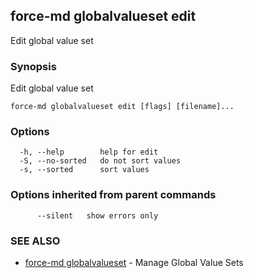 ## force-md globalvalueset edit

Edit global value set

### Synopsis

Edit global value set

```
force-md globalvalueset edit [flags] [filename]...
```

### Options

```
  -h, --help        help for edit
  -S, --no-sorted   do not sort values
  -s, --sorted      sort values
```

### Options inherited from parent commands

```
      --silent   show errors only
```

### SEE ALSO

* [force-md globalvalueset](force-md_globalvalueset.md)	 - Manage Global Value Sets

